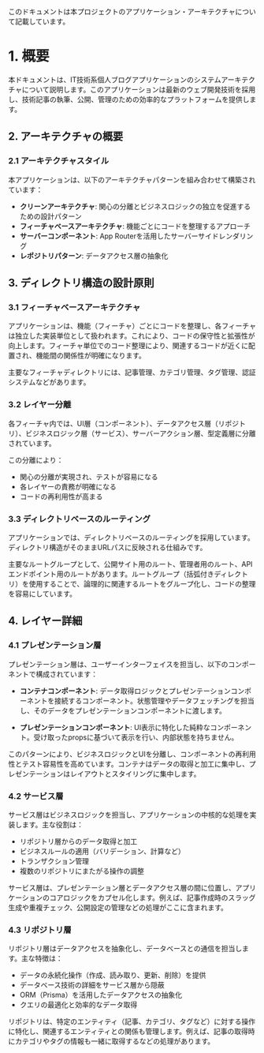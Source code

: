 
このドキュメントは本プロジェクトのアプリケーション・アーキテクチャについて記載しています。

# 1. 概要

本ドキュメントは、IT技術系個人ブログアプリケーションのシステムアーキテクチャについて説明します。このアプリケーションは最新のウェブ開発技術を採用し、技術記事の執筆、公開、管理のための効率的なプラットフォームを提供します。

## 2. アーキテクチャの概要

### 2.1 アーキテクチャスタイル

本アプリケーションは、以下のアーキテクチャパターンを組み合わせて構築されています：

- **クリーンアーキテクチャ**: 関心の分離とビジネスロジックの独立を促進するための設計パターン
- **フィーチャベースアーキテクチャ**: 機能ごとにコードを整理するアプローチ
- **サーバーコンポーネント**: App Routerを活用したサーバーサイドレンダリング
- **レポジトリパターン**: データアクセス層の抽象化

## 3. ディレクトリ構造の設計原則

### 3.1 フィーチャベースアーキテクチャ

アプリケーションは、機能（フィーチャ）ごとにコードを整理し、各フィーチャは独立した実装単位として扱われます。これにより、コードの保守性と拡張性が向上します。フィーチャ単位でのコード整理により、関連するコードが近くに配置され、機能間の関係性が明確になります。

主要なフィーチャディレクトリには、記事管理、カテゴリ管理、タグ管理、認証システムなどがあります。

### 3.2 レイヤー分離

各フィーチャ内では、UI層（コンポーネント）、データアクセス層（リポジトリ）、ビジネスロジック層（サービス）、サーバーアクション層、型定義層に分離されています。

この分離により：
- 関心の分離が実現され、テストが容易になる
- 各レイヤーの責務が明確になる
- コードの再利用性が高まる

### 3.3 ディレクトリベースのルーティング

アプリケーションでは、ディレクトリベースのルーティングを採用しています。ディレクトリ構造がそのままURLパスに反映される仕組みです。

主要なルートグループとして、公開サイト用のルート、管理者用のルート、APIエンドポイント用のルートがあります。ルートグループ（括弧付きディレクトリ）を使用することで、論理的に関連するルートをグループ化し、コードの整理を容易にしています。

## 4. レイヤー詳細

### 4.1 プレゼンテーション層

プレゼンテーション層は、ユーザーインターフェイスを担当し、以下のコンポーネントで構成されています：

- **コンテナコンポーネント**: データ取得ロジックとプレゼンテーションコンポーネントを接続するコンポーネント。状態管理やデータフェッチングを担当し、そのデータをプレゼンテーションコンポーネントに渡します。

- **プレゼンテーションコンポーネント**: UI表示に特化した純粋なコンポーネント。受け取ったpropsに基づいて表示を行い、内部状態を持ちません。

このパターンにより、ビジネスロジックとUIを分離し、コンポーネントの再利用性とテスト容易性を高めています。コンテナはデータの取得と加工に集中し、プレゼンテーションはレイアウトとスタイリングに集中します。

### 4.2 サービス層

サービス層はビジネスロジックを担当し、アプリケーションの中核的な処理を実装します。主な役割は：

- リポジトリ層からのデータ取得と加工
- ビジネスルールの適用（バリデーション、計算など）
- トランザクション管理
- 複数のリポジトリにまたがる操作の調整

サービス層は、プレゼンテーション層とデータアクセス層の間に位置し、アプリケーションのコアロジックをカプセル化します。例えば、記事作成時のスラッグ生成や重複チェック、公開設定の管理などの処理がここに含まれます。

### 4.3 リポジトリ層

リポジトリ層はデータアクセスを抽象化し、データベースとの通信を担当します。主な特徴は：

- データの永続化操作（作成、読み取り、更新、削除）を提供
- データベース技術の詳細をサービス層から隠蔽
- ORM（Prisma）を活用したデータアクセスの抽象化
- クエリの最適化と効率的なデータ取得

リポジトリは、特定のエンティティ（記事、カテゴリ、タグなど）に対する操作に特化し、関連するエンティティとの関係も管理します。例えば、記事の取得時にカテゴリやタグの情報も一緒に取得するなどの処理があります。